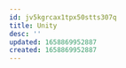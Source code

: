 ```yaml
---
id: jv5kgrcax1tpx50stts307q
title: Unity
desc: ''
updated: 1658869952887
created: 1658869952887
---
```

